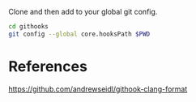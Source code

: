 Clone and then add to your global git config.

```bash
cd githooks
git config --global core.hooksPath $PWD
```

# References
https://github.com/andrewseidl/githook-clang-format
